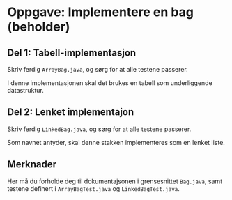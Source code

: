 Oppgave: Implementere en bag (beholder)
=======================================

Del 1: Tabell-implementasjon
----------------------------

Skriv ferdig `ArrayBag.java`, og sørg for at alle testene passerer.

I denne implementasjonen skal det brukes en tabell som underliggende datastruktur.

Del 2: Lenket implementajon
------------------------------

Skriv ferdig `LinkedBag.java`, og sørg for at alle testene passerer.

Som navnet antyder, skal denne stakken implementeres som en lenket liste.

Merknader
---------
Her må du forholde deg til dokumentajsonen i grensesnittet `Bag.java`, samt testene definert i `ArrayBagTest.java` og `LinkedBagTest.java`.
